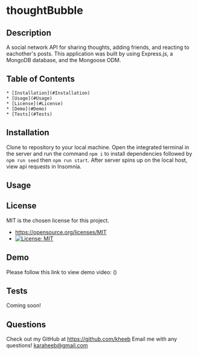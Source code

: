 # thoughtBubble

## Description
  A social network API for sharing thoughts, adding friends, and reacting to eachother's posts. This application was built by using Express.js, a MongoDB database, and the Mongoose ODM.

## Table of Contents
    * [Installation](#Installation)
    * [Usage](#Usage)
    * [License](#License)
    * [Demo](#Demo)
    * [Tests](#Tests)

## Installation
  Clone to repository to your local machine. Open the integrated terminal in the server and run the command `npm i` to install dependencies followed by `npm run seed` then `npm run start`. After server spins up on the local host, view api requests in Insomnia.

## Usage
 
  
## License
  MIT is the chosen license for this project.
  * https://opensource.org/licenses/MIT
  * [![License: MIT](https://img.shields.io/badge/License-MIT-yellow.svg)](https://opensource.org/licenses/MIT)

## Demo
  Please follow this link to view demo video: ()


## Tests
  Coming soon!

## Questions
  Check out my GitHub at https://github.com/kheeb
  Email me with any questions!
  karaheeb@gmail.com